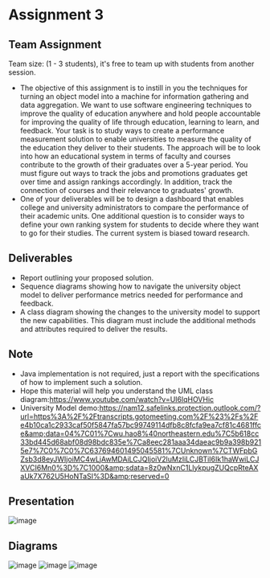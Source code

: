 # Assignment 3

## Team Assignment  

Team size: (1 - 3 students), it's free to team up with students from another session.

- The objective of this assignment is to instill in you the techniques for turning an object model into a machine for information gathering and data aggregation. We want to use software engineering techniques to improve the quality of education anywhere and hold people accountable for improving the quality of life through education, learning to learn, and feedback. Your task is to study ways to create a performance measurement solution to enable universities to measure the quality of the education they deliver to their students. The approach will be to look into how an educational system in terms of faculty and courses contribute to the growth of their graduates over a 5-year period. You must figure out ways to track the jobs and promotions graduates get over time and assign rankings accordingly. In addition, track the connection of courses and their relevance to graduates' growth.   
- One of your deliverables will be to design a dashboard that enables college and university administrators to compare the performance of their academic units. One additional question is to consider ways to define your own ranking system for students to decide where they want to go for their studies. The current system is biased toward research.

## Deliverables
- Report outlining your proposed solution.
- Sequence diagrams showing how to navigate the university object model to deliver performance metrics needed for performance and feedback.
- A class diagram showing the changes to the university model to support the new capabilities. This diagram must include the additional methods and attributes required to deliver the results.
 
## Note
- Java implementation is not required, just a report with the specifications of how to implement such a solution.   
- Hope this material will help you understand the UML class diagram:https://www.youtube.com/watch?v=UI6lqHOVHic  
- University Model demo:https://nam12.safelinks.protection.outlook.com/?url=https%3A%2F%2Ftranscripts.gotomeeting.com%2F%23%2Fs%2Fe4b10ca1c2933caf50f5847fa57bc99749114dfb8c8fcfa9ea7cf81c4681ffce&amp;data=04%7C01%7Cwu.hao8%40northeastern.edu%7C5b618cc33bd445d68abf08d98bdc835e%7Ca8eec281aaa34daeac9b9a398b9215e7%7C0%7C0%7C637694601495045581%7CUnknown%7CTWFpbGZsb3d8eyJWIjoiMC4wLjAwMDAiLCJQIjoiV2luMzIiLCJBTiI6Ik1haWwiLCJXVCI6Mn0%3D%7C1000&amp;sdata=8z0wNxnC1LlykpugZUQcpRteAXaUk7X762U5HoNTaSI%3D&amp;reserved=0


## Presentation
![image](https://user-images.githubusercontent.com/103607344/226143039-b17efd08-3933-4265-b40d-086e22206fbc.png)


## Diagrams
![image](https://user-images.githubusercontent.com/103607344/226143123-e24bc37d-cdc4-4044-94ee-92fc470b5f19.png)
![image](https://user-images.githubusercontent.com/103607344/226143135-9a5eb3e5-b5e1-4806-97bf-4c0990a00ca4.png)
![image](https://user-images.githubusercontent.com/103607344/226143153-0e4bf12a-ce9c-4b89-a1b7-f1284cadcd95.png)



